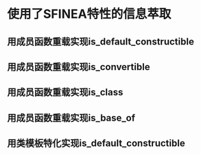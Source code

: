 # 使用了SFINEA特性的信息萃取

## 用成员函数重载实现is_default_constructible

## 用成员函数重载实现is_convertible

## 用成员函数重载实现is_class

## 用成员函数重载实现is_base_of

## 用类模板特化实现is_default_constructible